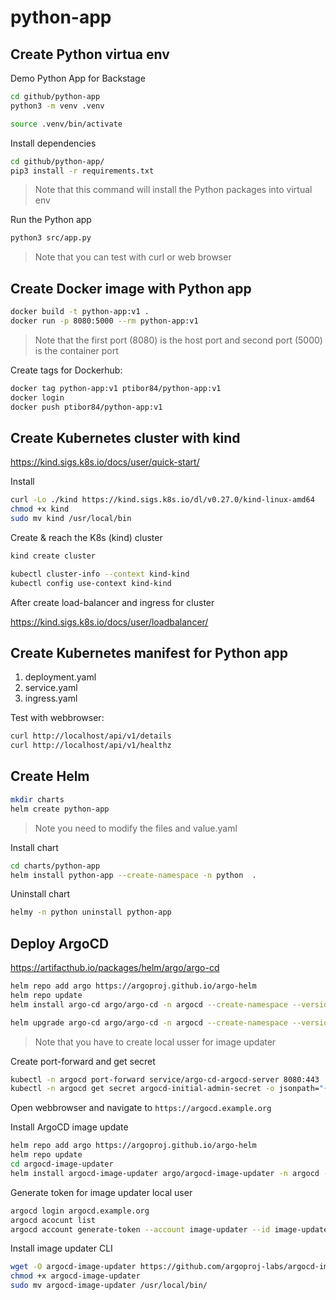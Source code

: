# python-app

## Create Python virtua env

Demo Python App for Backstage

```bash
cd github/python-app
python3 -m venv .venv

source .venv/bin/activate
```

Install dependencies

```bash
cd github/python-app/
pip3 install -r requirements.txt
```

> Note that this command will install the Python packages into virtual env

Run the Python app

```bash
python3 src/app.py
```

> Note that you can test with curl or web browser

## Create Docker image with Python app

```bash
docker build -t python-app:v1 .
docker run -p 8080:5000 --rm python-app:v1
```

> Note that the first port (8080) is the host port and second port (5000) is the container port

Create tags for Dockerhub:

```bash
docker tag python-app:v1 ptibor84/python-app:v1
docker login
docker push ptibor84/python-app:v1
```

## Create Kubernetes cluster with kind

https://kind.sigs.k8s.io/docs/user/quick-start/

Install

```bash
curl -Lo ./kind https://kind.sigs.k8s.io/dl/v0.27.0/kind-linux-amd64
chmod +x kind
sudo mv kind /usr/local/bin
```

Create & reach the K8s (kind) cluster

```bash
kind create cluster

kubectl cluster-info --context kind-kind
kubectl config use-context kind-kind
```

After create load-balancer and ingress for cluster

https://kind.sigs.k8s.io/docs/user/loadbalancer/

## Create Kubernetes manifest for Python app

1) deployment.yaml
2) service.yaml
3) ingress.yaml

Test with webbrowser:

```bash
curl http://localhost/api/v1/details
curl http://localhost/api/v1/healthz
```

## Create Helm

```bash
mkdir charts
helm create python-app
```

> Note you need to modify the files and value.yaml

Install chart

```bash
cd charts/python-app
helm install python-app --create-namespace -n python  .
```

Uninstall chart

```bash
helmy -n python uninstall python-app
```

## Deploy ArgoCD

https://artifacthub.io/packages/helm/argo/argo-cd

```bash
helm repo add argo https://argoproj.github.io/argo-helm
helm repo update
helm install argo-cd argo/argo-cd -n argocd --create-namespace --version 7.8.23 -f argocd/values.yaml

helm upgrade argo-cd argo/argo-cd -n argocd --create-namespace --version 7.8.23 -f argocd/values.yaml
```

> Note that you have to create local usser for image updater

Create port-forward and get secret

```bash
kubectl -n argocd port-forward service/argo-cd-argocd-server 8080:443
kubectl -n argocd get secret argocd-initial-admin-secret -o jsonpath="{.data.password}" | base64 -d && echo
```

Open webbrowser and navigate to `https://argocd.example.org`

Install ArgoCD image update

```bash
helm repo add argo https://argoproj.github.io/argo-helm
helm repo update
cd argocd-image-updater
helm install argocd-image-updater argo/argocd-image-updater -n argocd --version 0.12.1 -f values.yaml
```

Generate token for image updater local user

```bash
argocd login argocd.example.org
argocd acocunt list
argocd account generate-token --account image-updater --id image-updater --grpc-web
```

Install image updater CLI

```bash
wget -O argocd-image-updater https://github.com/argoproj-labs/argocd-image-updater/releases/download/v0.16.0/argocd-image-updater-linux_amd64
chmod +x argocd-image-updater
sudo mv argocd-image-updater /usr/local/bin/
```
